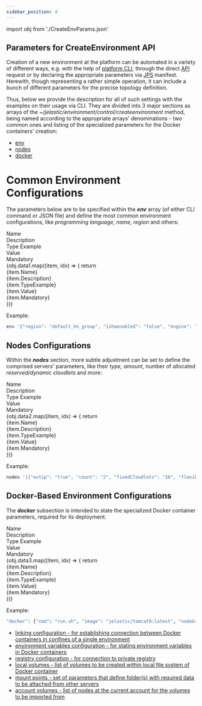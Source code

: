 ```yaml
---
sidebar_position: 4
---
```


import obj from './CreateEnvParams.json'

## Parameters for CreateEnvironment API

Creation of a new environment at the platform can be automated in a variety of different ways, e.g. with the help of [platform CLI](https://cloudmydc.com/), through the direct [API](https://cloudmydc.com/) request or by declaring the appropriate parameters via [JPS](https://cloudmydc.com/) manifest. Herewith, though representing a rather simple operation, it can include a bunch of different parameters for the precise topology definition.

Thus, below we provide the description for all of such settings with the examples on their usage via CLI. They are divided into 3 major sections as arrays of the _~/jelastic/environment/control/createenvironment_ method, being named according to the appropriate arrays' denominations - two common ones and listing of the specialized parameters for the Docker containers' creation:

- [env](https://cloudmydc.com/)
- [nodes](https://cloudmydc.com/)
- [docker](https://cloudmydc.com/)

# Common Environment Configurations

The parameters below are to be specified within the **_env_** array (of either CLI command or JSON file) and define the most common environment configurations, like _programming language, name, region_ and others:

<div style={{
        width: '100%',
        margin: '0 0 1rem 0',
        borderRadius: '7px',
        overflow: 'hidden',
    }} >
    <div>
        <div style={{
            width: '100%',
            height: 'auto',
            border: '1px solid var(--ifm-toc-border-color)',
            display: 'grid', 
            fontWeight: '500',
            color: 'var(--table-color-primary)',
            background: 'var(--table-bg-primary-t2)', 
            gridTemplateColumns: '0.7fr 1fr 0.5fr 1fr 1fr',
            overflow: 'hidden',
        }}>
            <div style={{
                display: 'flex', 
                alignItems: 'center', 
                justifyContent: 'center',
                padding: '20px',
                wordBreak: 'break-all',
                borderRight: '1px solid var(--ifm-toc-border-color)',
            }}>
                Name
            </div>
            <div style={{
                display: 'flex', 
                alignItems: 'center', 
                justifyContent: 'center',
                padding: '20px',
                borderRight: '1px solid var(--ifm-toc-border-color)',
                wordBreak: 'break-all'
            }}>
               Description
            </div>
            <div style={{
                display: 'flex', 
                alignItems: 'center', 
                justifyContent: 'center',
                padding: '20px',
                borderRight: '1px solid var(--ifm-toc-border-color)',
                wordBreak: 'break-all'
            }}>
                Type Example
            </div> 
            <div style={{
                display: 'flex', 
                alignItems: 'center', 
                justifyContent: 'center',
                padding: '20px',
                borderRight: '1px solid var(--ifm-toc-border-color)',
                wordBreak: 'break-all'
            }}>
               Value
            </div> 
            <div style={{
                display: 'flex', 
                alignItems: 'center', 
                justifyContent: 'center',
                padding: '20px',
                borderRight: '1px solid var(--ifm-toc-border-color)',
                wordBreak: 'break-all'
            }}>
               Mandatory
            </div> 
        </div>
        {obj.data1.map((item, idx) => {
          return <div key={idx} style={{
            width: '100%',
            height: 'auto',
            border: '1px solid var(--ifm-toc-border-color)',
            display: 'grid', 
            gridTemplateColumns: '0.7fr 1fr 0.5fr 1fr 1fr',
            fontWeight: '400',
        }}>
            <div style={{
                padding: '20px',
                borderRight: '1px solid var(--ifm-toc-border-color)',
                background: 'var(--table-bg-primary-t1)',
                display: 'flex', 
                alignItems: 'center', 
                justifyContent: 'flex-start',
                wordBreak: 'break-all',
                padding: '20px',
            }}>
                {item.Name}
            </div>
            <div style={{
                padding: '20px',
                wordBreak: 'break-all'
            }}>
                {item.Description}
            </div>
            <div style={{
                wordBreak: 'break-all',
                 padding: '20px',
            }}>
                {item.TypeExample}
            </div>
            <div style={{
                wordBreak: 'break-all',
                 padding: '20px',
            }}>
                {item.Value}
            </div>
            <div style={{
                wordBreak: 'break-all',
                 padding: '20px',
            }}>
                {item.Mandatory}
            </div>
        </div> 
        })}
    </div> 
</div>

Example:

```bash
env '{"region": "default_hn_group", "ishaenabled": "false", "engine": "java7", "displayName": "my-env-alias", "sslstate": "true", "shortdomain": "my-cli-env"}'
```

## Nodes Configurations

Within the **_nodes_** section, more subtle adjustment can be set to define the comprised servers' parameters, like their _type, amount_, number of allocated _reserved/dynamic cloudlets_ and more:

<div style={{
        width: '100%',
        margin: '0 0 1rem 0',
        borderRadius: '7px',
        overflow: 'hidden',
    }} >
    <div>
        <div style={{
            width: '100%',
            height: 'auto',
            border: '1px solid var(--ifm-toc-border-color)',
            display: 'grid', 
            fontWeight: '500',
            color: 'var(--table-color-primary)',
            background: 'var(--table-bg-primary-t2)', 
            gridTemplateColumns: '0.7fr 1fr 0.5fr 1fr 1fr',
            overflow: 'hidden',
        }}>
            <div style={{
                display: 'flex', 
                alignItems: 'center', 
                justifyContent: 'center',
                padding: '20px',
                wordBreak: 'break-all',
                borderRight: '1px solid var(--ifm-toc-border-color)',
            }}>
                Name
            </div>
            <div style={{
                display: 'flex', 
                alignItems: 'center', 
                justifyContent: 'center',
                padding: '20px',
                borderRight: '1px solid var(--ifm-toc-border-color)',
                wordBreak: 'break-all'
            }}>
               Description
            </div>
            <div style={{
                display: 'flex', 
                alignItems: 'center', 
                justifyContent: 'center',
                padding: '20px',
                borderRight: '1px solid var(--ifm-toc-border-color)',
                wordBreak: 'break-all'
            }}>
                Type Example
            </div> 
            <div style={{
                display: 'flex', 
                alignItems: 'center', 
                justifyContent: 'center',
                padding: '20px',
                borderRight: '1px solid var(--ifm-toc-border-color)',
                wordBreak: 'break-all'
            }}>
               Value
            </div> 
            <div style={{
                display: 'flex', 
                alignItems: 'center', 
                justifyContent: 'center',
                padding: '20px',
                borderRight: '1px solid var(--ifm-toc-border-color)',
                wordBreak: 'break-all'
            }}>
               Mandatory
            </div> 
        </div>
        {obj.data2.map((item, idx) => {
          return <div key={idx} style={{
            width: '100%',
            height: 'auto',
            border: '1px solid var(--ifm-toc-border-color)',
            display: 'grid', 
            gridTemplateColumns: '0.7fr 1fr 0.5fr 1fr 1fr',
            fontWeight: '400',
        }}>
            <div style={{
                padding: '20px',
                borderRight: '1px solid var(--ifm-toc-border-color)',
                background: 'var(--table-bg-primary-t1)',
                display: 'flex', 
                alignItems: 'center', 
                justifyContent: 'flex-start',
                wordBreak: 'break-all',
                padding: '20px',
            }}>
                {item.Name}
            </div>
            <div style={{
                padding: '20px',
                wordBreak: 'break-all'
            }}>
                {item.Description}
            </div>
            <div style={{
                wordBreak: 'break-all',
                 padding: '20px',
            }}>
                {item.TypeExample}
            </div>
            <div style={{
                wordBreak: 'break-all',
                 padding: '20px',
            }}>
                {item.Value}
            </div>
            <div style={{
                wordBreak: 'break-all',
                 padding: '20px',
            }}>
                {item.Mandatory}
            </div>
        </div> 
        })}
    </div> 
</div>

Example:

```bash
nodes '[{"extip": "true", "count": "2", "fixedCloudlets": "16", "flexibleCloudlets": "32", "displayName": "my-node-alias", "nodeType": "docker", "docker": {...}}]'
```

## Docker-Based Environment Configurations

The **_docker_** subsection is intended to state the specialized Docker container parameters, required for its deployment.

<div style={{
        width: '100%',
        margin: '0 0 1rem 0',
        borderRadius: '7px',
        overflow: 'hidden',
    }} >
    <div>
        <div style={{
            width: '100%',
            height: 'auto',
            border: '1px solid var(--ifm-toc-border-color)',
            display: 'grid', 
            fontWeight: '500',
            color: 'var(--table-color-primary)',
            background: 'var(--table-bg-primary-t2)', 
            gridTemplateColumns: '0.7fr 1fr 0.5fr 1fr 1fr',
            overflow: 'hidden',
        }}>
            <div style={{
                display: 'flex', 
                alignItems: 'center', 
                justifyContent: 'center',
                padding: '20px',
                wordBreak: 'break-all',
                borderRight: '1px solid var(--ifm-toc-border-color)',
            }}>
                Name
            </div>
            <div style={{
                display: 'flex', 
                alignItems: 'center', 
                justifyContent: 'center',
                padding: '20px',
                borderRight: '1px solid var(--ifm-toc-border-color)',
                wordBreak: 'break-all'
            }}>
               Description
            </div>
            <div style={{
                display: 'flex', 
                alignItems: 'center', 
                justifyContent: 'center',
                padding: '20px',
                borderRight: '1px solid var(--ifm-toc-border-color)',
                wordBreak: 'break-all'
            }}>
                Type Example
            </div> 
            <div style={{
                display: 'flex', 
                alignItems: 'center', 
                justifyContent: 'center',
                padding: '20px',
                borderRight: '1px solid var(--ifm-toc-border-color)',
                wordBreak: 'break-all'
            }}>
               Value
            </div> 
            <div style={{
                display: 'flex', 
                alignItems: 'center', 
                justifyContent: 'center',
                padding: '20px',
                borderRight: '1px solid var(--ifm-toc-border-color)',
                wordBreak: 'break-all'
            }}>
               Mandatory
            </div> 
        </div>
        {obj.data3.map((item, idx) => {
          return <div key={idx} style={{
            width: '100%',
            height: 'auto',
            border: '1px solid var(--ifm-toc-border-color)',
            display: 'grid', 
            gridTemplateColumns: '0.7fr 1fr 0.5fr 1fr 1fr',
            fontWeight: '400',
        }}>
            <div style={{
                padding: '20px',
                borderRight: '1px solid var(--ifm-toc-border-color)',
                background: 'var(--table-bg-primary-t1)',
                display: 'flex', 
                alignItems: 'center', 
                justifyContent: 'flex-start',
                wordBreak: 'break-all',
                padding: '20px',
            }}>
                {item.Name}
            </div>
            <div style={{
                padding: '20px',
                wordBreak: 'break-all'
            }}>
                {item.Description}
            </div>
            <div style={{
                wordBreak: 'break-all',
                 padding: '20px',
            }}>
                {item.TypeExample}
            </div>
            <div style={{
                wordBreak: 'break-all',
                 padding: '20px',
            }}>
                {item.Value}
            </div>
            <div style={{
                wordBreak: 'break-all',
                 padding: '20px',
            }}>
                {item.Mandatory}
            </div>
        </div> 
        })}
    </div> 
</div>


Example:

```bash
"docker": {"cmd": "run.sh", "image": "jelastic/tomcat8:latest", "nodeGroup": "cp", "links": [...], "env": {...}, "registry": {...}, "volumes": [...], "volumeMounts": {...}, "volumesFrom": [{...}]}
```

- <u>linking configuration - for establishing connection between Docker containers in confines of a single environment</u>
- <u>environment variables configuration - for stating environment variables in Docker containers</u>
- <u>registry configuration - for connection to private registry</u>
- <u>local volumes - list of volumes to be created within local file system of Docker container</u>
- <u>mount points - set of parameters that define folder(s) with required data to be attached from other servers</u>
- <u>account volumes - list of nodes at the current account for the volumes to be imported from</u>
